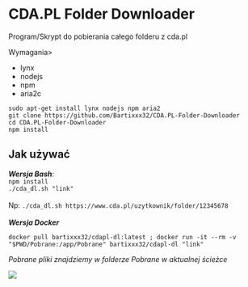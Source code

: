 # CDA.PL Folder Downloader
Program/Skrypt do pobierania całego folderu z cda.pl


Wymagania>

 - lynx<br>
 - nodejs
 - npm
 - aria2c
 
  `sudo apt-get install lynx nodejs npm aria2`
  <br>
  `git clone https://github.com/Bartixxx32/CDA.PL-Folder-Downloader`
  <br>
  `cd CDA.PL-Folder-Downloader`
  <br>
  `npm install`
## Jak używać
***Wersja Bash***:<br>
`npm install`<br>
`./cda_dl.sh "link"`
<br>
<br>Np: `./cda_dl.sh https://www.cda.pl/uzytkownik/folder/12345678` 
<br>
<br>***Wersja Docker***
 
    docker pull bartixxx32/cdapl-dl:latest ; docker run -it --rm -v "$PWD/Pobrane:/app/Pobrane" bartixxx32/cdapl-dl "link"
*Pobrane pliki znajdziemy w folderze Pobrane w aktualnej ścieżce* 



[![](https://images.microbadger.com/badges/image/bartixxx32/cdapl-dl.svg)](https://microbadger.com/images/bartixxx32/cdapl-dl "Badge")

